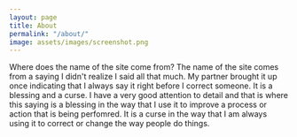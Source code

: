 ```yaml
---
layout: page
title: About
permalink: "/about/"
image: assets/images/screenshot.png
---
```


Where does the name of the site come from? 
The name of the site comes from a saying I didn't realize I said all that much. My partner brought it up once indicating that I always say it right before I correct someone. It is a blessing and a curse. I have a very good attention to detail and that is where this saying is a blessing in the way that I use it to improve a process or action that is being perfomred. It is a curse in the way that I am always using it to correct or change the way people do things.
